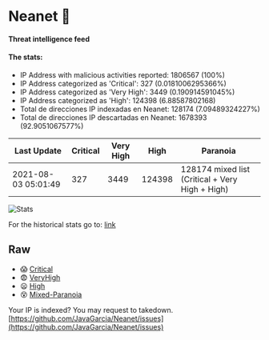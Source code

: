 # Neanet :hocho:
#### Threat intelligence feed
#### The stats:

- IP Address with malicious activities reported: 1806567 (100%)
- IP Address categorized as 'Critical':  327 (0.0181006295366%)
- IP Address categorized as 'Very High':  3449 (0.190914591045%)
- IP Address categorized as 'High':  124398 (6.88587802168)
- Total de direcciones IP indexadas en Neanet:  128174 (7.09489324227%)
- Total de direcciones IP descartadas en Neanet:  1678393 (92.9051067577%)

| Last Update | Critical | Very High | High | Paranoia |
| --- | --- | --- | --- | --- |
| 2021-08-03 05:01:49 | 327 | 3449 | 124398 | 128174 mixed list (Critical + Very High + High)|

![Stats](https://docs.google.com/spreadsheets/d/e/2PACX-1vSnaNMIXVabIpDJjufMlzH7poXnshF3mgd8Is1g9ytUEzVsP5my4Trn8f-xkoLLQ38xpL3HtmUexLo6/pubchart?oid=501124687&format=image)

For the historical stats go to: [link](/stats.csv)
## Raw
- :scream: [Critical](https://raw.githubusercontent.com/JavaGarcia/Neanet/master/blacklists/neanet_critical.txt)
- :fearful: [VeryHigh](https://raw.githubusercontent.com/JavaGarcia/Neanet/master/blacklists/neanet_veryHigh.txtt)
- :frowning: [High](https://raw.githubusercontent.com/JavaGarcia/Neanet/master/blacklists/neanet_high.txt)
- :dizzy_face: [Mixed-Paranoia](https://raw.githubusercontent.com/JavaGarcia/Neanet/master/blacklists/neanet_all.txt)


Your IP is indexed? You may request to takedown. [https://github.com/JavaGarcia/Neanet/issues](https://github.com/JavaGarcia/Neanet/issues)































































































































































































































































































































































































































































































































































































































































































































































































































































































































































































































































































































































































































































































































































































































































































































































































































































































































































































































































































































































































































































































































































































































































































































































































































































































































































































































































































































































































































































































































































































































































































































































































































































































































































































































































































































































































































































































































































































































































































































































































































































































































































































































































































































































































































































































































































































































































































































































































































































































































































































































































































































































































































































































































































































































































































































































































































































































































































































































































































































































































































































































































































































































































































































































































































































































































































































































































































































































































































































































































































































































































































































































































































































































































































































































































































































































































































































































































































































































































































































































































































































































































































